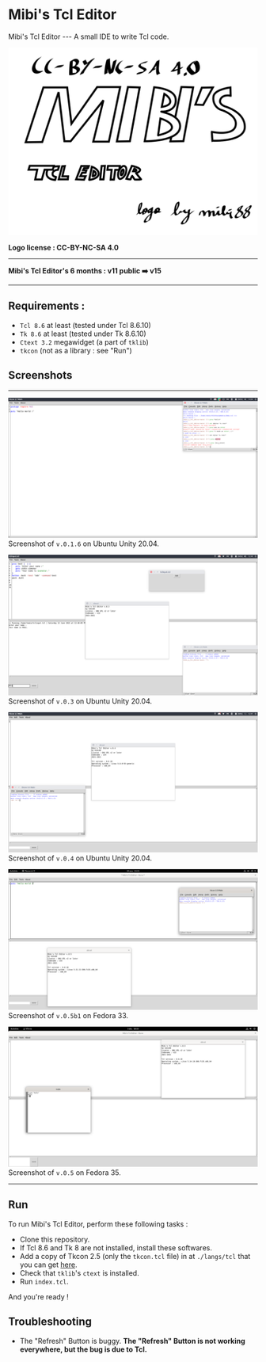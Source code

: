 # Mibi's Tcl Editor
Mibi's Tcl Editor --- A small IDE to write Tcl code.

![Mibi's Tcl Editor in action ! (v.0.1.6)](logo.svg)

**Logo license : CC-BY-NC-SA 4.0**

---

**Mibi's Tcl Editor's 6 months : v11 public ➡️ v15**

---

## Requirements :
* `Tcl 8.6` at least (tested under Tcl 8.6.10)
* `Tk 8.6` at least (tested under Tk 8.6.10)
* `Ctext 3.2` megawidget (a part of `tklib`)
* `tkcon` (not as a library : see "Run")
## Screenshots
---
![Mibi's Tcl Editor in action ! (v.0.1.6)](screenshot.png)
Screenshot of `v.0.1.6` on Ubuntu Unity 20.04.

![Mibi's Tcl Editor in action ! (v.0.3)](screenshot2.png)
Screenshot of `v.0.3` on Ubuntu Unity 20.04.

![Mibi's Tcl Editor in action ! (v.0.4)](screenshot3.png)
Screenshot of `v.0.4` on Ubuntu Unity 20.04.

![Mibi's Tcl Editor in action ! (v.0.5b1)](screenshot4.png)
Screenshot of `v.0.5b1` on Fedora 33.

![Mibi's Tcl Editor in action ! (v.0.5)](screenshot5.png)
Screenshot of `v.0.5` on Fedora 35.

---
## Run
To run Mibi's Tcl Editor, perform these following tasks :
* Clone this repository.
* If Tcl 8.6 and Tk 8 are not installed, install these softwares.
* Add a copy of Tkcon 2.5 (only the `tkcon.tcl` file) in at `./langs/tcl` that you can get [here](https://sourceforge.net/projects/tkcon/).
* Check that `tklib`'s `ctext` is installed.
* Run `index.tcl`.

And you're ready !

## Troubleshooting

* The "Refresh" Button is buggy. **The "Refresh" Button is not working everywhere, but the bug is due to Tcl.**
